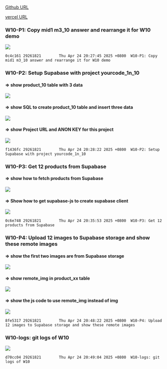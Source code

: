 [Github URL](https://github.com/29261821/1132-1N-demo-10)

[vercel URL](https://1132-1-n-demo-10.vercel.app/)

### W10-P1: Copy mid1 m3_10 answer and rearrange it for W10 demo

![](w10-p1.png)

```
0c4c161 29261821        Thu Apr 24 20:27:45 2025 +0800  W10-P1: Copy mid1 m3_10 answer and rearrange it for W10 demo
```

### W10-P2: Setup Supabase with project yourcode_1n_10

#### => show product_10 table with 3 data

![](w10-p2-1.png)

#### => show SQL to create product_10 table and insert three data

![](w10-p2-2.png)

#### => show Project URL and ANON KEY for this project

![](w10-p2-3.png)

```
f1436fc 29261821        Thu Apr 24 20:28:22 2025 +0800  W10-P2: Setup Supabase with project yourcode_1n_10
```

### W10-P3: Get 12 products from Supabase

#### => show how to fetch products from Supabase

![](w10-p3-1.png)

#### => Show how to get supabase-js to create supabase client

![](w10-p3-2.png)

```
0c6e748 29261821        Thu Apr 24 20:35:53 2025 +0800  W10-P3: Get 12 products from Supabase
```

### W10-P4: Upload 12 images to Supabase storage and show these remote images

#### => show the first two images are from Supabase storage

![](w10-p4-1.png)

#### => show remote_img in product_xx table

![](w10-p4-2.png)

#### => show the js code to use remote_img instead of img

![](w10-p4-3.png)

```
8fe5317 29261821        Thu Apr 24 20:48:22 2025 +0800  W10-P4: Upload 12 images to Supabase storage and show these remote images
```

### W10-logs: git logs of W10

![](w06-logs.png)

```
d70cc04 29261821        Thu Apr 24 20:49:04 2025 +0800  W10-logs: git logs of W10
```
